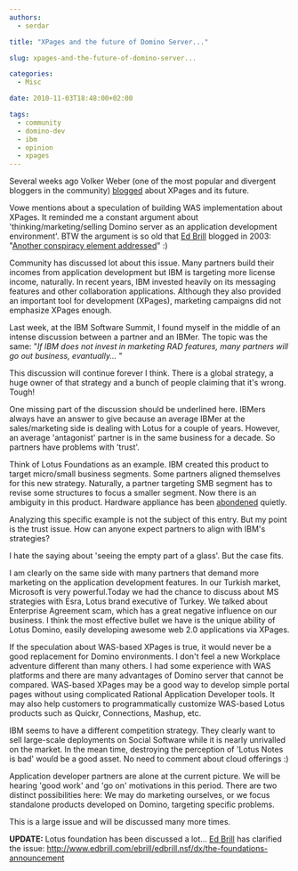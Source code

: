 ```yaml
---
authors:
  - serdar

title: "XPages and the future of Domino Server..."

slug: xpages-and-the-future-of-domino-server...

categories:
  - Misc

date: 2010-11-03T18:48:00+02:00

tags:
  - community
  - domino-dev
  - ibm
  - opinion
  - xpages
---
```


Several weeks ago Volker Weber (one of the most popular and divergent bloggers in the community) [blogged](http://vowe.net/archives/011807.html) about XPages and its future.

Vowe mentions about a speculation of building WAS implementation about XPages. It reminded me a constant argument about 'thinking/marketing/selling Domino server as an application development environment'. BTW the argument is so old that [Ed Brill](http://www.edbrill.com "Ed Brill") blogged in 2003: "[Another conspiracy element addressed](http://www.edbrill.com/ebrill/edbrill.nsf/dx/07292003011222PMEBRLYP.htm)" :)
<!-- more -->
Community has discussed lot about this issue. Many partners build their incomes from application development but IBM is targeting more license income, naturally. In recent years, IBM invested heavily on its messaging features and other collaboration applications. Although they also provided an important tool for development (XPages), marketing campaigns did not emphasize XPages enough.

Last week, at the IBM Software Summit, I found myself in the middle of an intense discussion between a partner and an IBMer. The topic was the same: "*If IBM does not invest in marketing RAD features, many partners will go out business, evantually...* "

This discussion will continue forever I think. There is a global strategy, a huge owner of that strategy and a bunch of people claiming that it's wrong. Tough!

One missing part of the discussion should be underlined here. IBMers always have an answer to give because an average IBMer at the sales/marketing side is dealing with Lotus for a couple of years. However, an average 'antagonist' partner is in the same business for a decade. So partners have problems with 'trust'.

Think of Lotus Foundations as an example. IBM created this product to target micro/small business segments. Some partners aligned themselves for this new strategy. Naturally, a partner targeting SMB segment has to revise some structures to focus a smaller segment. Now there is an ambiguity in this product. Hardware appliance has been [abondened](http://www-01.ibm.com/common/ssi/cgi-bin/ssialias?subtype=ca&infotype=an&appname=iSource&supplier=897&letternum=ENUS910-269) quietly.

Analyzing this specific example is not the subject of this entry. But my point is the trust issue. How can anyone expect partners to align with IBM's strategies?

I hate the saying about 'seeing the empty part of a glass'. But the case fits.

I am clearly on the same side with many partners that demand more marketing on the application development features. In our Turkish market, Microsoft is very powerful.Today we had the chance to discuss about MS strategies with Esra, Lotus brand executive of Turkey. We talked about Enterprise Agreement scam, which has a great negative influence on our business. I think the most effective bullet we have is the unique ability of Lotus Domino, easily developing awesome web 2.0 applications via XPages.

If the speculation about WAS-based XPages is true, it would never be a good replacement for Domino environments. I don't feel a new Workplace adventure different than many others. I had some experience with WAS platforms and there are many advantages of Domino server that cannot be compared. WAS-based XPages may be a good way to develop simple portal pages without using complicated Rational Application Developer tools. It may also help customers to programmatically customize WAS-based Lotus products such as Quickr, Connections, Mashup, etc.

IBM seems to have a different competition strategy. They clearly want to sell large-scale deployments on Social Software while it is nearly unrivalled on the market. In the mean time, destroying the perception of 'Lotus Notes is bad' would be a good asset. No need to comment about cloud offerings :)

Application developer partners are alone at the current picture. We will be hearing 'good work' and 'go on' motivations in this period. There are two distinct possibilities here: We may do marketing ourselves, or we focus standalone products developed on Domino, targeting specific problems.

This is a large issue and will be discussed many more times.

**UPDATE:** Lotus foundation has been discussed a lot... [Ed Brill](http://www.edbrill.com "Ed Brill") has clarified the issue: http://www.edbrill.com/ebrill/edbrill.nsf/dx/the-foundations-announcement
